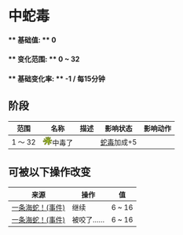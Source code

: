 # 中蛇毒  
#### ** 基础值: ** 0   
#### ** 变化范围: ** 0 ~ 32  
#### ** 基础变化率: ** -1 / 每15分钟   
## 阶段  
范围  |  名称  |  描述  |  影响状态  |  影响动作  
----  |  ----  |  ----  |  ----  |  ----  
1 ～ 32  |  <img decoding="async" src="Sprite/CobraSpat.png" href="a.md" style="max-width:20px;max-height:20px;">中毒了  |    |  [蛇毒](VenomKrait.md)加成+5  |    
## 可被以下操作改变  
来源  |  操作  |  值  
----  |  ----  |  ----  
[一条海蛇！(事件)](Event_SeaKraitStep.md)  |  继续  |  6 ~ 16  
[一条海蛇！(事件)](Event_SeaKraitSwim.md)  |  被咬了……  |  6 ~ 16  


<script>document.title="中蛇毒 - 卡牌生存百科 Card Survival Wiki";</script>